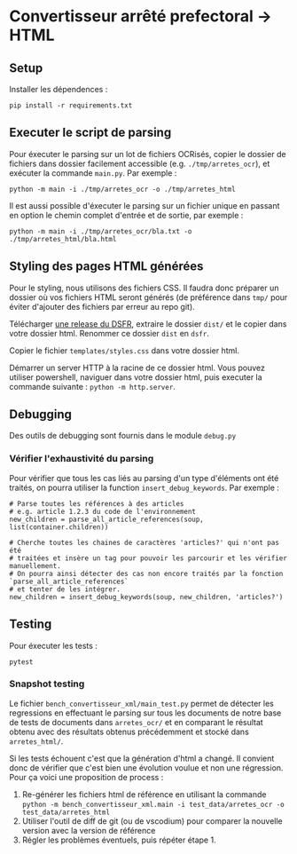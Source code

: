 # Convertisseur arrêté prefectoral -> HTML

## Setup

Installer les dépendences :

```
pip install -r requirements.txt
```


## Executer le script de parsing

Pour éxecuter le parsing sur un lot de fichiers OCRisés, copier le dossier de fichiers dans dossier facilement accessible (e.g. `./tmp/arretes_ocr`), et exécuter la commande `main.py`. Par exemple :

```
python -m main -i ./tmp/arretes_ocr -o ./tmp/arretes_html
```

Il est aussi possible d'éxecuter le parsing sur un fichier unique en passant en option le chemin complet d'entrée et de sortie, par exemple :

```
python -m main -i ./tmp/arretes_ocr/bla.txt -o ./tmp/arretes_html/bla.html
```


## Styling des pages HTML générées

Pour le styling, nous utilisons des fichiers CSS. Il faudra donc préparer un dossier où vos fichiers HTML seront générés (de préférence dans `tmp/` pour éviter d'ajouter des fichiers par erreur au repo git).

Télécharger [une release du DSFR](https://github.com/GouvernementFR/dsfr/releases/download/v1.13.0/dsfr-v1.13.0.zip), extraire le dossier `dist/` et le copier dans votre dossier html. Renommer ce dossier `dist` en `dsfr`.

Copier le fichier `templates/styles.css` dans votre dossier html.

Démarrer un server HTTP à la racine de ce dossier html. Vous pouvez utiliser powershell, naviguer dans votre dossier html, puis executer la commande suivante : `python -m http.server`.


## Debugging

Des outils de debugging sont fournis dans le module `debug.py`

### Vérifier l'exhaustivité du parsing 

Pour vérifier que tous les cas liés au parsing d'un type d'éléments ont été traités, on pourra utiliser la function `insert_debug_keywords`. 
Par exemple :

```
# Parse toutes les références à des articles
# e.g. article 1.2.3 du code de l'environnement
new_children = parse_all_article_references(soup, list(container.children))

# Cherche toutes les chaines de caractères 'articles?' qui n'ont pas été 
# traitées et insère un tag pour pouvoir les parcourir et les vérifier manuellement.
# On pourra ainsi détecter des cas non encore traités par la fonction `parse_all_article_references`
# et tenter de les intégrer.
new_children = insert_debug_keywords(soup, new_children, 'articles?')
```

## Testing

Pour éxecuter les tests :

```
pytest
```

### Snapshot testing

Le fichier `bench_convertisseur_xml/main_test.py` permet de détecter les regressions en effectuant le parsing sur tous les documents de notre base de tests de documents dans `arretes_ocr/` et en comparant le résultat obtenu avec des résultats obtenus précédemment et stocké dans `arretes_html/`.

Si les tests échouent c'est que la génération d'html a changé. Il convient donc de vérifier que c'est bien une évolution voulue et non une régression. Pour ça voici une proposition de process : 

1. Re-générer les fichiers html de référence en utilisant la commande `python -m bench_convertisseur_xml.main -i test_data/arretes_ocr -o test_data/arretes_html`
2. Utiliser l'outil de diff de git (ou de vscodium) pour comparer la nouvelle version avec la version de référence
3. Régler les problèmes éventuels, puis répéter étape 1.
